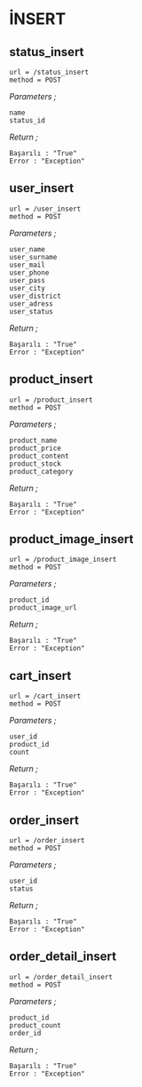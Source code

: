 # İNSERT

## status_insert

```
url = /status_insert
method = POST
```

*Parameters ;*
```
name
status_id
```
*Return ;*
```
Başarılı : "True"
Error : "Exception"
```
## user_insert

```
url = /user_insert
method = POST
```

*Parameters ;*
```
user_name
user_surname
user_mail
user_phone
user_pass
user_city
user_district
user_adress
user_status
```
*Return ;*
```
Başarılı : "True"
Error : "Exception"
```
## product_insert

```
url = /product_insert
method = POST
```

*Parameters ;*
```
product_name
product_price
product_content
product_stock
product_category
```
*Return ;*
```
Başarılı : "True"
Error : "Exception"
```
## product_image_insert

```
url = /product_image_insert
method = POST
```

*Parameters ;*
```
product_id
product_image_url
```
*Return ;*
```
Başarılı : "True"
Error : "Exception"
```
## cart_insert

```
url = /cart_insert
method = POST
```

*Parameters ;*
```
user_id
product_id
count
```
*Return ;*
```
Başarılı : "True"
Error : "Exception"
```
## order_insert

```
url = /order_insert
method = POST
```

*Parameters ;*
```
user_id
status
```
*Return ;*
```
Başarılı : "True"
Error : "Exception"
```
## order_detail_insert

```
url = /order_detail_insert
method = POST
```

*Parameters ;*
```
product_id
product_count
order_id
```
*Return ;*
```
Başarılı : "True"
Error : "Exception"
```